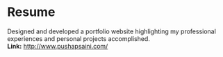 # Resume

Designed and developed a portfolio website highlighting my professional experiences and personal projects accomplished.<br>
<b>Link:</b> http://www.pushapsaini.com/
